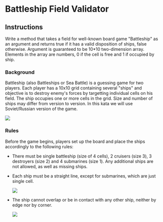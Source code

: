 # Battleship Field Validator


## Instructions

Write a method that takes a field for well-known board game "Battleship" as an 
argument and returns true if it has a valid disposition of ships, false 
otherwise. Argument is guaranteed to be 10*10 two-dimension array. Elements in 
the array are numbers, 0 if the cell is free and 1 if occupied by ship.


### Background

Battleship (also Battleships or Sea Battle) is a guessing game for two players. 
Each player has a 10x10 grid containing several "ships" and objective is to 
destroy enemy's forces by targetting individual cells on his field. The ship 
occupies one or more cells in the grid. Size and number of ships may differ 
from version to version. In this kata we will use Soviet/Russian version of the 
game.

![](http://i.imgur.com/IWxeRBV.png)


### Rules

Before the game begins, players set up the board and place the ships 
accordingly to the following rules:
- There must be single battleship (size of 4 cells), 2 cruisers (size 3), 3 
destroyers (size 2) and 4 submarines (size 1). Any additional ships are not 
allowed, as well as missing ships.
- Each ship must be a straight line, except for submarines, which are just 
single cell.

    ![](http://i.imgur.com/FleBpT9.png)
- The ship cannot overlap or be in contact with any other ship, neither by edge 
nor by corner.

    ![](http://i.imgur.com/MuLvnug.png)